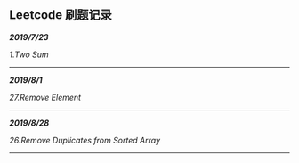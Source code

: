 ## Leetcode 刷题记录

***2019/7/23***

*1.Two Sum*

---
 ***2019/8/1***

*27.Remove Element*

---

***2019/8/28***

*26.Remove Duplicates from Sorted Array*

---

